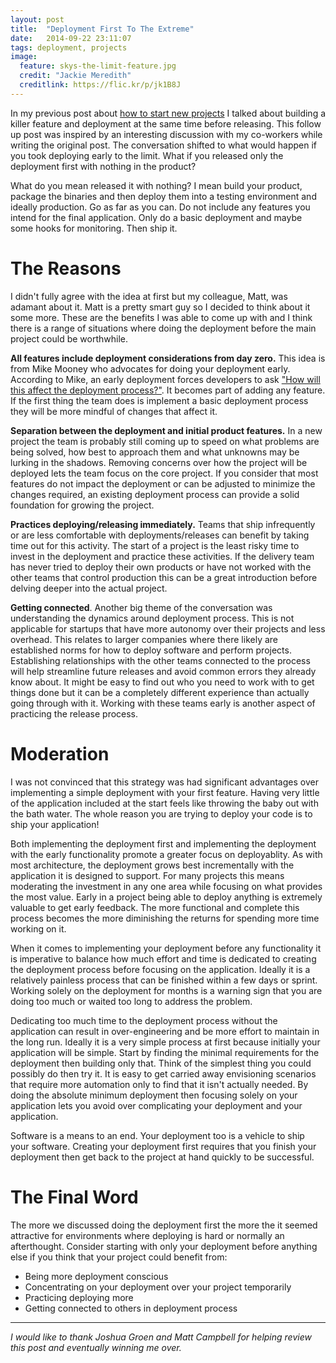 ```yaml
---
layout: post
title:  "Deployment First To The Extreme"
date:   2014-09-22 23:11:07
tags: deployment, projects
image:
  feature: skys-the-limit-feature.jpg
  credit: "Jackie Meredith"
  creditlink: https://flic.kr/p/jk1B8J
---
```


In my previous post about [how to start new projects][new-projects] I talked
about building a killer feature and deployment at the same time before releasing.
This follow up post was inspired by an interesting discussion with my co-workers
while writing the original post. The conversation shifted to what would happen
if you took deploying early to the limit. What if you released only the
deployment first with nothing in the product?

What do you mean released it with nothing? I mean build your product, package
the binaries and then deploy them into a testing environment and ideally
production. Go as far as you can. Do not include any features you intend for
the final application. Only do a basic deployment and maybe some hooks for
monitoring. Then ship it.

The Reasons
===============================================================================

I didn't fully agree with the idea at first but my colleague, Matt, was adamant about
it. Matt is a pretty smart guy so I decided to think about it some more. These
are the benefits I was able to come up with and I think there is a range of situations
where doing the deployment before the main project could be worthwhile.

**All features include deployment considerations from day zero.** This idea is
from Mike Mooney who advocates for doing your deployment early. According to
Mike, an early deployment forces developers to ask
["How will this affect the deployment process?"][cd-intro]. It becomes part of
adding any feature. If the first thing the team does is implement a basic
deployment process they will be more mindful of changes that affect it.

**Separation between the deployment and initial product features.** In a
new project the team is probably still coming up to speed on what problems are
being solved, how best to approach them and what unknowns may be lurking in
the shadows. Removing concerns over how the project will be deployed lets the
team focus on the core project. If you consider that most features do not
impact the deployment or can be adjusted to minimize the changes required, an
existing deployment process can provide a solid foundation for growing the
project.

**Practices deploying/releasing immediately.** Teams that ship infrequently or
are less comfortable with deployments/releases can benefit by taking time out
for this activity. The start of a project is the least risky time to
invest in the deployment and practice these activities. If the delivery team
has never tried to deploy their own products or have not worked with the other
teams that control production this can be a great introduction before delving
deeper into the actual project.

**Getting connected**. Another big theme of the conversation was understanding
the dynamics around deployment process. This is not applicable
for startups that have more autonomy over their projects and less overhead. This relates to larger
companies where there likely are established norms for how to deploy software
and perform projects. Establishing relationships with the other teams connected
to the process will help streamline future releases and avoid common errors
they already know about. It might be easy to find out who you need to work with
to get things done but it can be a completely different experience than
actually going through with it. Working with these teams early is another
aspect of practicing the release process.

Moderation
===============================================================================

I was not convinced that this strategy was had significant
advantages over implementing a simple deployment with your first feature. Having very
little of the application included at the start feels like throwing the baby out
with the bath water. The whole reason you are trying to deploy your code is to
ship your application!

Both implementing the deployment first and implementing the deployment with the
early functionality promote a greater focus on deployablity. As with most
architecture, the deployment grows best incrementally with the application it
is designed to support. For many projects this means moderating the investment in any
one area while focusing on what provides the most value. Early in a project
being able to deploy anything is extremely valuable to get early feedback.
The more functional and complete this process becomes the more diminishing
the returns for spending more time working on it.

When it comes to implementing your deployment before any functionality it is
imperative to balance how much effort and time is dedicated to creating the
deployment process before focusing on the application. Ideally it is a
relatively painless process that can be finished within a few days or sprint.
Working solely on the deployment for months is a warning sign that you are
doing too much or waited too long to address the problem.

Dedicating too much time to the deployment process without the application can
result in over-engineering and be more effort to maintain in the long run.
Ideally it is a very simple process at first because initially your application
will be simple. Start by finding the minimal requirements for the deployment
then building only that. Think of the simplest thing you could possibly do
then try it. It is easy to get carried away envisioning scenarios that require
more automation only to find that it isn't actually needed. By doing the
absolute minimum deployment then focusing solely on your application
lets you avoid over complicating your deployment and your application.

Software is a means to an end. Your deployment too is a vehicle to ship your
software. Creating your deployment first requires that you finish your
deployment then get back to the project at hand quickly to be successful.


The Final Word
===============================================================================

The more we discussed doing the deployment first the more the it seemed
attractive for environments where deploying is hard or normally an afterthought.
Consider starting with only your deployment before anything else if you think
that your project could benefit from:

- Being more deployment conscious
- Concentrating on your deployment over your project temporarily
- Practicing deploying more
- Getting connected to others in deployment process

<hr />

*I would like to thank Joshua Groen and Matt Campbell for helping review this
post and eventually winning me over.*

[new-projects]: {{site.url}}/posts/how-to-start-a-new-project
[cd-intro]:     https://www.airpair.com/continuous-deployment/posts/continuous-deployment-for-practical-people#6-1-automate-deployments-from-step-zero
